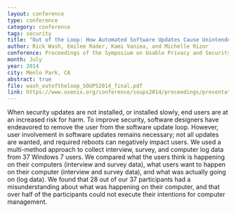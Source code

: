 ```yaml
---
layout: conference
type: conference
category: conference
tags: security
title: "Out of the Loop: How Automated Software Updates Cause Unintended Security Consequences"
author: Rick Wash, Emilee Rader, Kami Vaniea, and Michelle Rizor
conference: Proceedings of the Symposium on Usable Privacy and Security (SOUPS)
month: July
year: 2014
city: Menlo Park, CA
abstract: true
file: wash_outoftheloop_SOUPS2014_final.pdf
link: https://www.usenix.org/conference/soups2014/proceedings/presentation/wash
---
```


When security updates are not installed, or installed slowly, end users are at an increased risk for harm. To improve
security, software designers have endeavored to remove the user from the software update loop. However, user involvement
in software updates remains necessary; not all updates are wanted, and required reboots can negatively impact users. We
used a multi-method approach to collect interview, survey, and computer log data from 37 Windows 7 users. We compared
what the users think is happening on their computers (interview and survey data), what users want to happen on their
computer (interview and survey data), and what was actually going on (log data). We found that 28 out of our 37
participants had a misunderstanding about what was  happening on their computer, and that over half of the participants
could not execute their intentions for computer management. 

